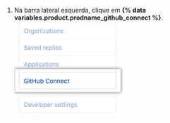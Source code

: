 1. Na barra lateral esquerda, clique em **{% data variables.product.prodname_github_connect %}**. ![Aba do GitHub Connect na barra lateral de configurações do usuário](/assets/images/help/settings/github-connect-tab-user-settings.png)
